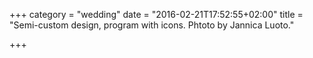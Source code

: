 +++
category = "wedding"
date = "2016-02-21T17:52:55+02:00"
title = "Semi-custom design, program with icons. Phtoto by Jannica Luoto."

+++